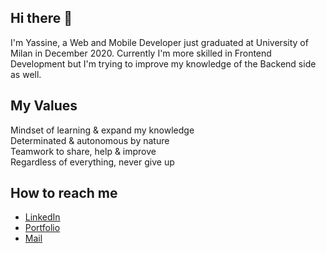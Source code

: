 ## Hi there 👋

I'm Yassine, a Web and Mobile Developer just graduated at University of Milan in December 2020. 
Currently I'm more skilled in Frontend Development but I'm trying to improve my knowledge of the Backend side as well. 



## My Values

Mindset of learning & expand my knowledge  
Determinated & autonomous by nature  
Teamwork to share, help & improve  
Regardless of everything, never give up  


## How to reach me


* [LinkedIn](https://www.linkedin.com/in/mohamed-yassine-gallaoui/)
* [Portfolio](https://www.yassinegallaoui.info)
* [Mail](22yassine05@gmail.com)
